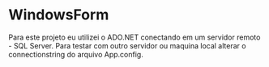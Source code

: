 # WindowsForm
Para este projeto eu utilizei o ADO.NET conectando em um servidor remoto - SQL Server. Para testar com outro servidor ou maquina local
alterar o connectionstring do arquivo App.config.
<connectionStrings>
    <add name="DbTesteEntities" connectionString="metadata=res://*/Cli_Model.csdl|res://*/Cli_Model.ssdl|res://*/Cli_Model.msl;provider=System.Data.SqlClient;provider connection string=&quot;data source=<nome do Servidor ou IP>;initial catalog=DbTeste;user id=sa;password=*****;MultipleActiveResultSets=True;App=EntityFramework&quot;" providerName="System.Data.EntityClient" />
</connectionStrings>
